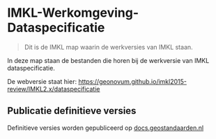 IMKL-Werkomgeving-Dataspecificatie
==================================

>   Dit is de IMKL map waarin de werkversies
>   van  IMKL staan.

In deze map staan de bestanden die horen bij de werkversie van IMKL dataspecificatie.

De webversie staat hier:
<https://geonovum.github.io/imkl2015-review/IMKL2.x/dataspecificatie>


Publicatie definitieve versies
------------------------------

Definitieve versies worden gepubliceerd op
[docs.geostandaarden.nl](http://docs.geostandaarden.nl)
